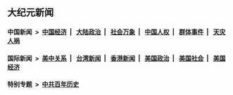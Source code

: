 ## 大纪元新闻

#### 中国新闻 &nbsp;>&nbsp; [中国经济](indexes/ncid283/README.md?04251245) &nbsp;| &nbsp; [大陆政治](indexes/ncid277/README.md?04251245) &nbsp;| &nbsp; [社会万象](indexes/ncid282/README.md?04251245) &nbsp;| &nbsp; [中国人权](indexes/ncid278/README.md?04251245) &nbsp;| &nbsp; [群体事件](indexes/ncid279/README.md?04251245) &nbsp;| &nbsp; [天灾人祸](indexes/ncid280/README.md?04251245)

#### 国际新闻 &nbsp;>&nbsp; [美中关系](indexes/nf1412576/README.md?04251245) &nbsp;| &nbsp; [台湾新闻](indexes/ncid1349361/README.md?04251245) &nbsp;| &nbsp; [香港新闻](indexes/ncid1349362/README.md?04251245) &nbsp;| &nbsp; [美国政治](indexes/ncid1078159/README.md?04251245) &nbsp;| &nbsp; [美国社会](indexes/ncid1078160/README.md?04251245) &nbsp;| &nbsp; [美国经济](indexes/ncid1078158/README.md?04251245)

#### 特别专题 &nbsp;>&nbsp; [中共百年历史](https://github.com/epoch-news/epoch-special/blob/master/README.md?04251245)  
